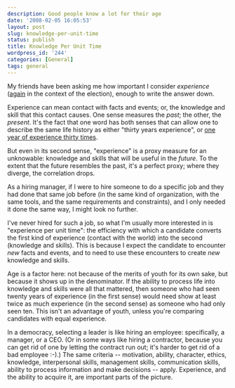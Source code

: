 ```yaml
---
description: Good people know a lot for their age
date: '2008-02-05 16:05:53'
layout: post
slug: knowledge-per-unit-time
status: publish
title: Knowledge Per Unit Time
wordpress_id: '244'
categories: [General]
tags: general
---
```


My friends have been asking me how important I consider _experience_ ([again](archives/2008/02/two-thoughts-on-elections) in the context of the election), enough to write the answer down.

<!-- more -->

Experience can mean contact with facts and events; or, the knowledge and skill that this contact causes.  One sense measures the _past_; the other, the _present_.  It's the fact that one word has both senses that can allow one to describe the same life history as either "thirty years experience", or [one year of experience thirty times](http://www.google.com/search?q=%22one+year+of+experience+thirty+times%22).

But even in its second sense, "experience" is a proxy measure for an unknowable: knowledge and skills that will be useful in the _future_.  To the extent that the future resembles the past, it's a perfect proxy; where they diverge, the correlation drops.

As a hiring manager, if I were to hire someone to do a specific job and they had done that same job before (in the same kind of organization, with the same tools, and the same requirements and constraints), and I only needed it done the same way, I might look no further.

I've never hired for such a job, so what I'm usually more interested in is "experience per unit time": the efficiency with which a candidate converts the first kind of experience (contact with the world) into the second (knowledge and skills).  This is because I expect the candidate to encounter _new_ facts and events, and to need to use these encounters to create _new_ knowledge and skills.

Age is a factor here: not because of the merits of youth for its own sake, but because it shows up in the denominator.  If the ability to process life into knowledge and skills were all that mattered, then someone who had seen twenty years of experience (in the first sense) would need show at least twice as much experience (in the second sense) as someone who had only seen ten.  This isn't an advantage of youth, unless you're comparing candidates with equal experience.

In a democracy, selecting a leader is like hiring an employee: specifically, a manager, or a CEO.  (Or in some ways like hiring a contractor, because you can get rid of one by letting the contract run out; it's harder to get rid of a bad employee :-).)  The same criteria -- motivation, ability, character, ethics, knowledge, interpersonal skills, management skills, communication skills, ability to process information and make decisions -- apply.  Experience, and the ability to acquire it, are important parts of the picture.
